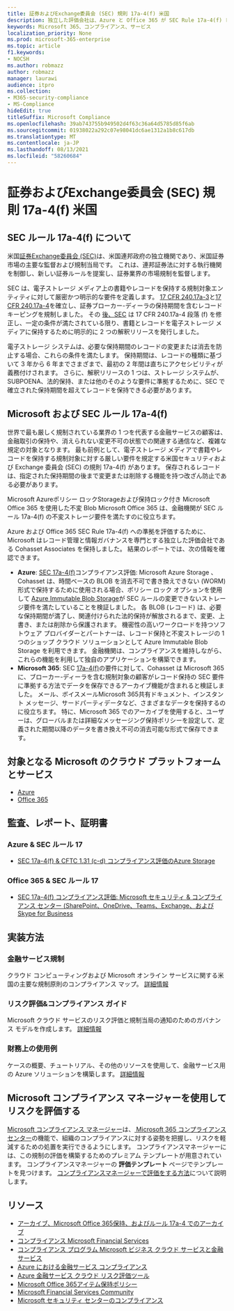 ```yaml
---
title: 証券およびExchange委員会 (SEC) 規則 17a-4(f) 米国
description: 独立した評価会社は、Azure と Office 365 が SEC Rule 17a-4(f) レコードの保持と不変のストレージ要件を満たすのに役立つ可能性を検証しました。
keywords: Microsoft 365、コンプライアンス、サービス
localization_priority: None
ms.prod: microsoft-365-enterprise
ms.topic: article
f1.keywords:
- NOCSH
ms.author: robmazz
author: robmazz
manager: laurawi
audience: itpro
ms.collection:
- M365-security-compliance
- MS-Compliance
hideEdit: true
titleSuffix: Microsoft Compliance
ms.openlocfilehash: 39ab743755b949502d4f63c36a64d5785d85f6ab
ms.sourcegitcommit: 01938022a292c07e98041dc6ae1312a1b8c617db
ms.translationtype: MT
ms.contentlocale: ja-JP
ms.lasthandoff: 08/13/2021
ms.locfileid: "58260684"
---
```

# <a name="securities-and-exchange-commission-sec-rule-17a-4f-united-states"></a>証券およびExchange委員会 (SEC) 規則 17a-4(f) 米国

## <a name="about-sec-rule-17a-4f"></a>SEC ルール 17a-4(f) について

米国[証券Exchange委員会 (SEC)](https://www.sec.gov/)は、米国連邦政府の独立機関であり、米国証券市場の主要な監督および規制当局です。 これは、連邦証券法に対する執行機関を制御し、新しい証券ルールを提案し、証券業界の市場規制を監督します。

SEC は、電子ストレージ メディア上の書籍やレコードを保持する規制対象エンティティに対して厳密かつ明示的な要件を定義します。 [17 CFR 240.17a-3](https://www.govinfo.gov/app/details/CFR-2012-title17-vol3/CFR-2012-title17-vol3-sec240-17a-3)と[17 CFR 240.17a-4](https://www.ecfr.gov/cgi-bin/text-idx?mc=true&node=pt17.4.240&rgn=div5#se17.4.240_117a_64)を確立し、証券ブローカー-ディーラの保持期間を含むレコードキーピングを規制しました。 その [後、SEC](https://www.sec.gov/rules/interp/34-47806.htm) は 17 CFR 240.17a-4 段落 (f) を修正し、一定の条件が満たされている限り、書籍とレコードを電子ストレージ メディアに保持するために明示的に 2 つの解釈リリースを発行しました。

電子ストレージ システムは、必要な保持期間のレコードの変更または消去を防止する場合、これらの条件を満たします。 保持期間は、レコードの種類に基づいて 3 年から 6 年までさまざまで、最初の 2 年間は直ちにアクセシビリティが義務付けされます。 さらに、解釈リリースの 1 つは、ストレージ システムが、SUBPOENA、法的保持、または他のそのような要件に準拠するために、SEC で確立された保持期間を超えてレコードを保持できる必要があります。

## <a name="microsoft-and-sec-rule-17a-4f"></a>Microsoft および SEC ルール 17a-4(f)

世界で最も厳しく規制されている業界の 1 つを代表する金融サービスの顧客は、金融取引の保持や、消えられない変更不可の状態での関連する通信など、複雑な規定の対象となります。 最も前例として、電子ストレージ メディアで書籍やレコードを保持する規制対象に対する厳しい要件を規定する米国セキュリティおよび Exchange 委員会 (SEC) の規則 17a-4(f) があります。 保存されるレコードは、指定された保持期間の後まで変更または削除する機能を持つ改ざん防止である必要があります。

Microsoft Azureポリシー ロックStorageおよび保持ロック付き Microsoft Office 365 を使用した不変 Blob Microsoft Office 365 は、金融機関が SEC ルール 17a-4(f) の不変ストレージ要件を満たすのに役立ちます。

Azure および Office 365 SEC Rule 17a-4(f) への準拠を評価するために、Microsoft はレコード管理と情報ガバナンスを専門とする独立した評価会社である Cohasset Associates を保持しました。 結果のレポートでは、次の情報を確認できます。

- **Azure**: [SEC 17a-4(f)](https://servicetrust.microsoft.com/ViewPage/MSComplianceGuide?command=Download&downloadType=Document&downloadId=19b08fd4-d276-43e8-9461-715981d0ea20&docTab=4ce99610-c9c0-11e7-8c2c-f908a777fa4d_GRC_Assessment_Reports)コンプライアンス評価: Microsoft Azure Storage 、 Cohasset は、時間ベースの BLOB を消去不可で書き換えできない (WORM) 形式で保持するために使用される場合、ポリシー ロック オプションを使用して [Azure Immutable Blob Storage](/azure/storage/blobs/storage-blob-immutable-storage)が SEC ルールの変更できないストレージ要件を満たしていることを検証しました。 各 BLOB (レコード) は、必要な保持期間が満了し、関連付けられた法的保持が解放されるまで、変更、上書き、または削除から保護されます。 機密性の高いワークロードを持つソフトウェア プロバイダーとパートナーは、レコード保持と不変ストレージの 1 つのショップ クラウド ソリューションとして Azure Immutable Blob Storage を利用できます。 金融機関は、コンプライアンスを維持しながら、これらの機能を利用して独自のアプリケーションを構築できます。
- **Microsoft 365**: SEC [17a-4(f)](/microsoft-365/compliance/retention-regulatory-requirements#sec-17a-4f-finra-4511c-and-cftc-131c-d)の要件に対して、Cohasset は Microsoft 365 に、ブローカー-ディーラを含む規制対象の顧客がレコード保持の SEC 要件に準拠する方法でデータを保存できるアーカイブ機能が含まれると検証しました。 メール、ボイスメールMicrosoft 365共有ドキュメント、インスタント メッセージ、サードパーティデータなど、さまざまなデータを保持するのに役立ちます。 特に、Microsoft 365 でのアーカイブを使用すると、ユーザーは、グローバルまたは詳細なメッセージング保持ポリシーを設定して、定義された期間以降のデータを書き換え不可の消去可能な形式で保存できます。

## <a name="microsoft-in-scope-cloud-platforms--services"></a>対象となる Microsoft のクラウド プラットフォームとサービス

- [Azure](https://gallery.technet.microsoft.com/Overview-of-Azure-c1be3942)
- [Office 365](https://aka.ms/Office365ComplianceOfferings)

## <a name="audits-reports-and-certificates"></a>監査、レポート、証明書

### <a name="azure--sec-rule-17"></a>Azure & SEC ルール 17

- [SEC 17a-4(f) & CFTC 1.31 (c-d) コンプライアンス評価のAzure Storage](https://azure.microsoft.com/resources/azure-immutable-storage-assessment-for-sec-17a-4f-by-cohasset/)

### <a name="office-365--sec-rule-17"></a>Office 365 & SEC ルール 17

- [SEC 17a-4(f) コンプライアンス評価: Microsoft セキュリティ & コンプライアンス センター (SharePoint、OneDrive、Teams、Exchange、および Skype for Business](https://servicetrust.microsoft.com/ViewPage/TrustDocumentsV3?command=Download&downloadType=Document&downloadId=2dc92867-5f83-49d8-ad04-9e7295c9e40e&tab=7f51cb60-3d6c-11e9-b2af-7bb9f5d2d913&docTab=7f51cb60-3d6c-11e9-b2af-7bb9f5d2d913_FAQ_and_White_Papers)

## <a name="how-to-implement"></a>実装方法

### <a name="financial-services-regulation"></a>金融サービス規制

クラウド コンピューティングおよび Microsoft オンライン サービスに関する米国の主要な規制原則のコンプライアンス マップ。 [詳細情報](https://servicetrust.microsoft.com/ViewPage/TrustDocuments?command=Download&downloadType=Document&downloadId=5b483567-00b0-4d86-96ae-ee887dadb61c&docTab=6d000410-c9e9-11e7-9a91-892aae8839ad_Compliance_Guides)

### <a name="risk-assessment--compliance-guide"></a>リスク評価&コンプライアンス ガイド

Microsoft クラウド サービスのリスク評価と規制当局の通知のためのガバナンス モデルを作成します。 [詳細情報](https://servicetrust.microsoft.com/ViewPage/TrustDocuments?command=Download&downloadType=Document&downloadId=edee9b14-3661-4a16-ba83-c35caf672bd7&docTab=6d000410-c9e9-11e7-9a91-892aae8839ad_FAQ_and_White_Papers)

### <a name="financial-use-cases"></a>財務上の使用例

ケースの概要、チュートリアル、その他のリソースを使用して、金融サービス用の Azure ソリューションを構築します。 [詳細情報](/azure/industry/financial/)

## <a name="use-microsoft-compliance-manager-to-assess-your-risk"></a>Microsoft コンプライアンス マネージャーを使用してリスクを評価する

[Microsoft コンプライアンス マネージャー](/microsoft-365/compliance/compliance-manager)は、[ Microsoft 365 コンプライアンス センター](/microsoft-365/compliance/microsoft-365-compliance-center)の機能で、組織のコンプライアンスに対する姿勢を把握し、リスクを軽減するための処置を実行できるようにします。 コンプライアンスマネージャーには、この規制の評価を構築するためのプレミアム テンプレートが用意されています。 コンプライアンスマネージャーの **評価テンプレート** ページでテンプレートを見つけます。 [コンプライアンスマネージャーで評価をする方法](/microsoft-365/compliance/compliance-manager-assessments)について説明します。

## <a name="resources"></a>リソース

- [アーカイブ、Microsoft Office 365保持、およびルール 17a-4 でのアーカイブ](https://www.microsoft.com/microsoft-365/blog/2015/11/10/office-365-exchange-online-archiving-now-meets-sec-rule-17a-4-requirements/)
- [コンプライアンス Microsoft Financial Services](https://download.microsoft.com/download/6/4/7/64707E3E-6D3E-45D0-8207-A0EA3201B4A6/Microsoft%20Cloud%20-%20Financial%20Services%20Compliance%20Program%20\(Print\).pdf)
- [コンプライアンス プログラム Microsoft ビジネス クラウド サービスと金融サービス](https://servicetrust.microsoft.com/viewpage/financialservicesoverview)
- [Azure における金融サービス コンプライアンス](https://azure.microsoft.com/resources/videos/azurecon-2015-financial-services-compliance-in-azure/)
- [Azure 金融サービス クラウド リスク評価ツール](https://servicetrust.microsoft.com/ViewPage/FFIECBlueprint?command=Download&downloadType=Document&downloadId=079a1973-711a-428f-9312-9ddd290cff7b&docTab=c726d5c0-2d1e-11e8-a485-57140ec19669_PaaS)
- [Microsoft Office 365アイテム保持ポリシー](/office365/securitycompliance/retention-policies)
- [Microsoft Financial Services Community](https://techcommunity.microsoft.com/t5/financial-services/ct-p/FinancialServices)
- [Microsoft セキュリティ センターのコンプライアンス](https://www.microsoft.com/trust-center/compliance/compliance-overview)
